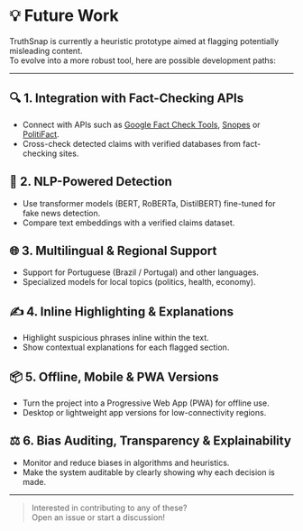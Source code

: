 # 💡 Future Work

TruthSnap is currently a heuristic prototype aimed at flagging potentially misleading content.  
To evolve into a more robust tool, here are possible development paths:

---

## 🔍 1. Integration with Fact-Checking APIs

- Connect with APIs such as [Google Fact Check Tools](https://toolbox.google.com/factcheck/), [Snopes](https://snopes.com/) or [PolitiFact](https://politifact.com/).  
- Cross-check detected claims with verified databases from fact-checking sites.

## 🧠 2. NLP-Powered Detection

- Use transformer models (BERT, RoBERTa, DistilBERT) fine-tuned for fake news detection.  
- Compare text embeddings with a verified claims dataset.

## 🌐 3. Multilingual & Regional Support

- Support for Portuguese (Brazil / Portugal) and other languages.  
- Specialized models for local topics (politics, health, economy).

## ✍️ 4. Inline Highlighting & Explanations

- Highlight suspicious phrases inline within the text.  
- Show contextual explanations for each flagged section.

## 📦 5. Offline, Mobile & PWA Versions

- Turn the project into a Progressive Web App (PWA) for offline use.  
- Desktop or lightweight app versions for low-connectivity regions.

## ⚖️ 6. Bias Auditing, Transparency & Explainability

- Monitor and reduce biases in algorithms and heuristics.  
- Make the system auditable by clearly showing why each decision is made.

---

> Interested in contributing to any of these?  
> Open an issue or start a discussion!
